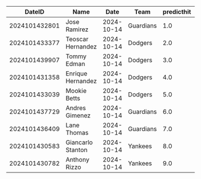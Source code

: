 DateID         |  Name               |  Date        |  Team       |  predicthit  |  predicthitproba     |  hitbool  |  Last7DaysAVG  |  Last15DaysAVG  |  Last30DaysAVG
---------------|---------------------|--------------|-------------|--------------|----------------------|-----------|----------------|-----------------|---------------
2024101432801  |  Jose Ramirez       |  2024-10-14  |  Guardians  |  1.0         |  0.6101432488734593  |  False    |  0.5           |  0.381          |  0.306
2024101433377  |  Teoscar Hernandez  |  2024-10-14  |  Dodgers    |  2.0         |  0.6048834100446581  |  False    |  0.375         |  0.319          |  0.329
2024101439907  |  Tommy Edman        |  2024-10-14  |  Dodgers    |  3.0         |  0.6005668335590021  |  False    |  0.091         |  0.122          |  0.222
2024101431358  |  Enrique Hernandez  |  2024-10-14  |  Dodgers    |  4.0         |  0.6004943263502756  |  False    |  0.421         |  0.375          |  0.308
2024101433039  |  Mookie Betts       |  2024-10-14  |  Dodgers    |  5.0         |  0.6003273338570785  |  False    |  0.15          |  0.204          |  0.258
2024101437729  |  Andres Gimenez     |  2024-10-14  |  Guardians  |  6.0         |  0.5995270886912722  |  False    |  0.071         |  0.263          |  0.255
2024101436409  |  Lane Thomas        |  2024-10-14  |  Guardians  |  7.0         |  0.5985150585719509  |  False    |  0.133         |  0.158          |  0.264
2024101430583  |  Giancarlo Stanton  |  2024-10-14  |  Yankees    |  8.0         |  0.5985080240750995  |  False    |  0.176         |  0.226          |  0.194
2024101430782  |  Anthony Rizzo      |  2024-10-14  |  Yankees    |  9.0         |  0.5983900998760198  |  False    |  0.545         |  0.323          |  0.247
